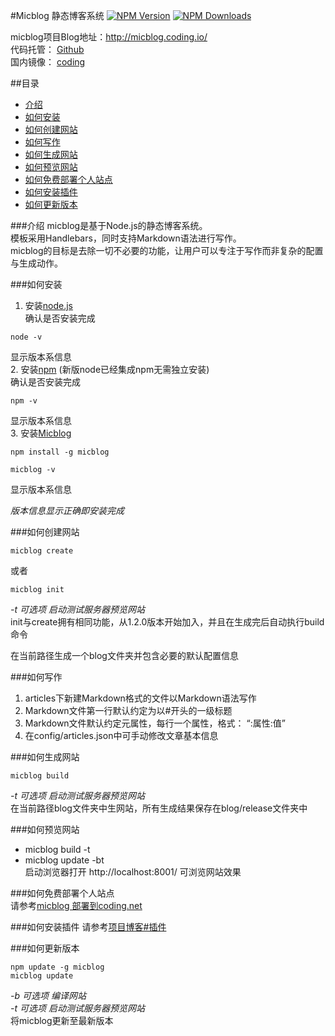 #Micblog 静态博客系统
[![NPM Version](http://img.shields.io/npm/v/micblog.svg?style=flat)](https://www.npmjs.org/package/micblog)
[![NPM Downloads](https://img.shields.io/npm/dm/micblog.svg?style=flat)](https://www.npmjs.org/package/micblog)


micblog项目Blog地址：<http://micblog.coding.io/>  
代码托管： [Github](https://github.com/zackwoo/micblog)   
国内镜像： [coding](https://coding.net/u/zackwoo/p/micblog/git)   

##目录
* [介绍](#介绍)
* [如何安装](#如何安装)
* [如何创建网站](#如何创建网站)
* [如何写作](#如何写作)
* [如何生成网站](#如何生成网站)
* [如何预览网站](#如何预览网站)
* [如何免费部署个人站点](#如何免费部署个人站点)
* [如何安装插件](#如何安装插件)
* [如何更新版本](#如何更新版本)


###介绍
micblog是基于Node.js的静态博客系统。  
模板采用Handlebars，同时支持Markdown语法进行写作。  
micblog的目标是去除一切不必要的功能，让用户可以专注于写作而非复杂的配置与生成动作。  


###如何安装
1. 安装[node.js](http://nodejs.org/)    
确认是否安装完成   
```
node -v
```   
显示版本系信息   
2. 安装[npm](https://www.npmjs.com/) (新版node已经集成npm无需独立安装)   
确认是否安装完成   
```
npm -v
```   
显示版本系信息  
3. 安装[Micblog](http://micblog.coding.io/)   
```
npm install -g micblog
```   
```
micblog -v
```   
显示版本系信息  

_版本信息显示正确即安装完成_

###如何创建网站  
```
micblog create
```
或者   
```
micblog init
```   
_-t 可选项 启动测试服务器预览网站_   
init与create拥有相同功能，从1.2.0版本开始加入，并且在生成完后自动执行build命令   

在当前路径生成一个blog文件夹并包含必要的默认配置信息   

###如何写作  
1. articles下新建Markdown格式的文件以Markdown语法写作
2. Markdown文件第一行默认约定为以#开头的一级标题
3. Markdown文件默认约定元属性，每行一个属性，格式： “:属性:值”
4. 在config/articles.json中可手动修改文章基本信息

###如何生成网站  
```
micblog build
```   
_-t 可选项 启动测试服务器预览网站_   
在当前路径blog文件夹中生网站，所有生成结果保存在blog/release文件夹中   

###如何预览网站  
* micblog build -t   
* micblog update -bt   
启动浏览器打开 http://localhost:8001/ 可浏览网站效果   

###如何免费部署个人站点  
请参考[micblog 部署到coding.net](http://micblog.coding.io/articles/micblogDeploy.html)   

###如何安装插件
请参考[项目博客#插件](http://micblog.coding.io/tags.html#%E6%8F%92%E4%BB%B6)   

###如何更新版本     
```
npm update -g micblog
micblog update
```  
_-b 可选项 编译网站_   
_-t 可选项 启动测试服务器预览网站_   
将micblog更新至最新版本   